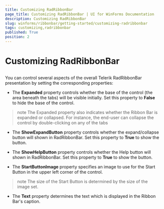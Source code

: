 ```yaml
---
title: Customizing RadRibbonBar
page_title: Customizing RadRibbonBar | UI for WinForms Documentation
description: Customizing RadRibbonBar
slug: winforms/ribbonbar/getting-started/customizing-radribbonbar
tags: customizing,radribbonbar
published: True
position: 2
---
```


# Customizing RadRibbonBar



## 

You can control several aspects of the overall Telerik RadRibbonBar presentation by setting the corresponding properties:

* The __Expanded__ property controls whether the base of the control (the area beneath the tabs) will be visible initially. Set this property to __False__ to hide the base of the control.

>note The Expanded property also indicates whether the Ribbon Bar is expanded or collapsed. For instance, the end-user can collapse the control by double-clicking on any of the tabs
>

* The __ShowExpandButton__ property controls whether the expand/collapse button will shown in RadRibbonBar. Set this property to __True__ to show the button.

* The __ShowHelpButton__ property controls whether the Help button will shown in RadRibbonBar. Set this property to __True__ to show the button.

* The __StartButtonImage__ property specifies an image to use for the Start Button in the upper left corner of the control.

>note The size of the Start Button is determined by the size of the image set.
>

* The __Text__ property determines the text which is displayed in the Ribbon Bar's caption.
